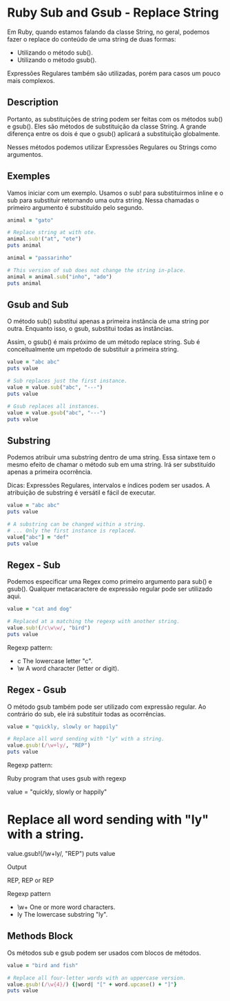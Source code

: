 # Ruby Sub and Gsub - Replace String

Em Ruby, quando estamos falando da classe String, no geral, podemos fazer o replace do conteúdo de uma string de duas formas:

* Utilizando o método sub().
* Utilizando o método gsub().

Expressões Regulares também são utilizadas, porém para casos um pouco mais complexos.

## Description

Portanto, as substituições de string podem ser feitas com os métodos sub() e gsub(). Eles são métodos de substituição da classe String. A grande diferença entre os dois é que o gsub() aplicará a substituição globalmente.

Nesses métodos podemos utilizar Expressões Regulares ou Strings como argumentos.

## Exemples

Vamos iniciar com um exemplo. Usamos o sub! para substituirmos inline e o sub para substituir retornando uma outra string. Nessa chamadas o primeiro argumento é substituído pelo segundo.

```ruby
animal = "gato"

# Replace string at with ote.
animal.sub!("at", "ote")
puts animal

animal = "passarinho"

# This version of sub does not change the string in-place.
animal = animal.sub("inho", "ado")
puts animal
```

## Gsub and Sub

O método sub() substitui apenas a primeira instância de uma string por outra. Enquanto isso, o gsub, substitui todas as instâncias.

Assim, o gsub() é mais próximo de um método replace string. Sub é conceitualmente um mpetodo de substituir a primeira string.

```ruby
value = "abc abc"
puts value

# Sub replaces just the first instance.
value = value.sub("abc", "---")
puts value

# Gsub replaces all instances.
value = value.gsub("abc", "---")
puts value
```

## Substring

Podemos atribuir uma substring dentro de uma string. Essa sintaxe tem o mesmo efeito de chamar o método sub em uma string. Irá ser substituído apenas a primeira ocorrência.

Dicas: Expressões Regulares, intervalos e índices podem ser usados. A atribuição de substring é versátil e fácil de executar.

```ruby
value = "abc abc"
puts value

# A substring can be changed within a string.
# ... Only the first instance is replaced.
value["abc"] = "def"
puts value
```

## Regex - Sub

Podemos especificar uma Regex como primeiro argumento para sub() e gsub(). Qualquer metacaractere de expressão regular pode ser utilizado aqui.

```ruby
value = "cat and dog"

# Replaced at a matching the regexp with another string.
value.sub!(/c\w\w/, "bird")
puts value
```

Regexp pattern:

* c    The lowercase letter "c".
* \w   A word character (letter or digit).

## Regex - Gsub

O método gsub também pode ser utilizado com expressão regular. Ao contrário do sub, ele irá substituir todas as ocorrências.

```ruby
value = "quickly, slowly or happily"

# Replace all word sending with "ly" with a string.
value.gsub!(/\w+ly/, "REP")
puts value
```

Regexp pattern:


Ruby program that uses gsub with regexp

value = "quickly, slowly or happily"

# Replace all word sending with "ly" with a string.
value.gsub!(/\w+ly/, "REP")
puts value

Output

REP, REP or REP

Regexp pattern

* \w+    One or more word characters.
* ly     The lowercase substring "ly".

## Methods Block

Os métodos sub e gsub podem ser usados com blocos de métodos.

```ruby
value = "bird and fish"

# Replace all four-letter words with an uppercase version.
value.gsub!(/\w{4}/) {|word| "[" + word.upcase() + "]"}
puts value
```

